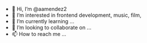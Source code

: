 - 👋 Hi, I’m @aamendez2
- 👀 I’m interested in frontend development, music, film, 
- 🌱 I’m currently learning ...
- 💞️ I’m looking to collaborate on ...
- 📫 How to reach me ...

<!---
aamendez2/aamendez2 is a ✨ special ✨ repository because its `README.md` (this file) appears on your GitHub profile.
You can click the Preview link to take a look at your changes.
--->
